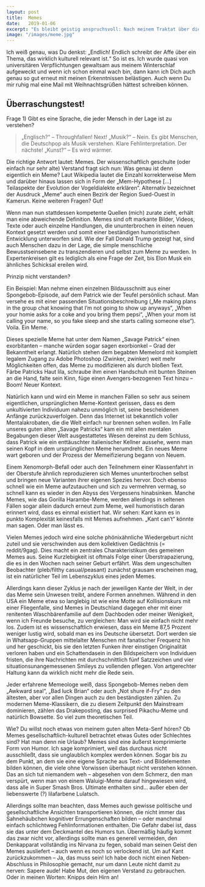 ```yaml
---
layout: post
title:  Memes
date:   2019-01-06
excerpt: "Es bleibt geistig anspruchsvoll: Nach meinem Traktat über die menschliche Existenz an sich widme ich mich in diesem Essay der größten kulturellen Macht des einundzwanzigsten Jahrhunderts und wahrscheinlich dem einzigen Zeugnis, das von der Menschheit übrig bleiben wird, nachdem sie durch intelligente Staubsaugerroboter ausgelöscht wurde: Memes."
image: "/images/meme.jpg"
---
```


Ich weiß genau, was Du denkst: „Endlich! Endlich schreibt der Affe über ein Thema, das wirklich kulturell relevant ist.“ So ist es. Ich wurde quasi von universitären Verpflichtungen gewaltsam aus meinem Winterschlaf aufgeweckt und wenn ich schon einmal wach bin, dann kann ich Dich auch genau so gut erneut mit meinen Erkenntnissen belästigen. Auch wenn Du mir ruhig mal eine Mail mit Weihnachtsgrüßen hättest schreiben können.

## Überraschungstest!

Frage 1) Gibt es eine Sprache, die jeder Mensch in der Lage ist zu verstehen?

>„Englisch?“ – Throughfallen! Next!
>„Musik?“ – Nein. Es gibt Menschen, die Deutschpop als Musik verstehen. Klare Fehlinterpretation. Der nächste!
>„Kunst?“ – Es wird wärmer.

Die richtige Antwort lautet: Memes. Der wissenschaftlich geschulte (oder einfach nur sehr alte) Verstand fragt sich nun: Was genau ist denn eigentlich ein Meme? Laut Wikipedia lautet die Einzahl korrekterweise Mem und darüber hinaus lassen sich in Form der „Mem-Hypothese […] Teilaspekte der Evolution der Vogeldialekte erklären“. Alternativ bezeichnet der Ausdruck „Meme“ auch einen Bezirk der Region Sued-Ouest in Kamerun. Keine weiteren Fragen? Gut!

Wenn man nun stattdessen kompetente Quellen (mich) zurate zieht, erhält man eine abweichende Definition. Memes sind oft markante Bilder, Videos, Texte oder auch einzelne Handlungen, die ununterbrochen in einen neuen Kontext gesetzt werden und somit einer beständigen humoristischen Entwicklung unterworfen sind. Wie der Fall Donald Trump gezeigt hat, sind auch Menschen dazu in der Lage, die simple menschliche Bewusstseinsebene zu transzendieren und selbst zum Meme zu werden. In Expertenkreisen gilt es lediglich als eine Frage der Zeit, bis Elon Musk ein ähnliches Schicksal ereilen wird.

Prinzip nicht verstanden?

Ein Beispiel: Man nehme einen einzelnen Bildausschnitt aus einer Spongebob-Episode, auf dem Patrick wie der Teufel persönlich schaut. Man versehe es mit einer passenden Situationsbeschreibung („Me making plans in the group chat knowing that I’m not going to show up anyways“, „When your homie asks for a coke and you bring them pepsi“, „When your mom ist calling your name, so you fake sleep and she starts calling someone else“).
Voila. Ein Meme.

Dieses spezielle Meme hat unter dem Namen „Savage Patrick“ einen exorbitanten – manche würden sogar sagen exorbionkel – Grad der Bekanntheit erlangt. Natürlich stehen dem begabten Memelord mit komplett legalem Zugang zu Adobe Photoshop (Zwinker, zwinker) weit mehr Möglichkeiten offen, das Meme zu modifizieren als durch bloßen Text. Färbe Patricks Haut lila, schraube ihm einen Handschuh mit bunten Steinen an die Hand, falte sein Kinn, füge einen Avengers-bezogenen Text hinzu – Boom! Neuer Kontext.

Natürlich kann und wird ein Meme in manchen Fällen so sehr aus seinem eigentlichen, ursprünglichen Meme-Kontext gerissen, dass es dem unkultivierten Individuum nahezu unmöglich ist, seine bescheidenen Anfänge zurückzuverfolgen. Denn das Internet ist bekanntlich voller Mentalakrobaten, die die Welt einfach nur brennen sehen wollen. Im Falle unseres guten alten „Savage Patricks“ kam ein mit allen mentalen Begabungen dieser Welt ausgestattetes Wesen dereinst zu dem Schluss, dass Patrick wie ein enttäuschter italienischer Kellner aussehe, wenn man seinen Kopf in dem ursprünglichen Meme herumdreht. Ein neues Meme wart geboren und der Prozess der Memeifizierung begann von Neuem.

Einem Xenomorph-Befall oder auch den Teilnehmern einer Klassenfahrt in der Oberstufe ähnlich reproduzieren sich Memes ununterbrochen selbst und bringen neue Varianten ihrer eigenen Spezies hervor. Doch ebenso schnell wie ein Meme aufzutauchen und sich zu vermehren vermag, so schnell kann es wieder in den Abyss des Vergessens hinabsinken. Manche Memes, wie das Gorilla Harambe-Meme, werden allerdings in seltenen Fällen sogar allein dadurch erneut zum Meme, weil humoristisch daran erinnert wird, dass es einmal existiert hat. Wir sehen: Kant kann es in punkto Komplexität keinesfalls mit Memes aufnehmen. „Kant can’t“ könnte man sagen. Oder man lässt es.

Vielen Memes jedoch wird eine solche phönixähnliche Wiedergeburt nicht zuteil und sie verschwinden aus dem kollektiven Gedächtnis (= reddit/9gag). Dies macht ein zentrales Charakteristikum des gemeinen Memes aus. Seine Kurzlebigkeit ist oftmals Folge einer Überstrapazierung, die es in den Wochen nach seiner Geburt erfährt. Was dem ungeschulten Beobachter (pleb/filthy casual/peasant) zunächst grausam erscheinen mag, ist ein natürlicher Teil im Lebenszyklus eines jeden Memes.

Allerdings kann dieser Zyklus je nach der jeweiligen Kante der Welt, in der das Meme sein Unwesen treibt, andere Formen annehmen. Während in den USA ein Meme etwa so langlebig ist wie eine Motte auf Kollisionskurs mit einer Fliegenfalle, sind Memes in Deutschland dagegen eher mit einer renitenten Waschbärenfamilie auf dem Dachboden oder meiner Wenigkeit, wenn ich Freunde besuche, zu vergleichen: Man wird sie einfach nicht mehr los. Zudem ist es wissenschaftlich erwiesen, dass ein Meme 87,5 Prozent weniger lustig wird, sobald man es ins Deutsche übersetzt. Dort werden sie in Whatsapp-Gruppen mittelalter Menschen mit fanatischer Frequenz hin und her geschickt, bis sie den letzten Funken ihrer einstigen Originalität verloren haben und ein Schattendasein in den Bildspeichern von Individuen fristen, die ihre Nachrichten mit durchschnittlich fünf Satzzeichen und vier situationsunangemessenen Smileys zu vollenden pflegen. Von artgerechter Haltung kann da wirklich nicht mehr die Rede sein.

Jeder erfahrene Memeologe weiß, dass Spongebob-Memes neben dem „Awkward seal“, „Bad luck Brian“ oder auch „Not shure if-Fry“ zu den ältesten, aber vor allen Dingen auch zu den beständigsten zählen. Zu modernen Meme-Klassikern, die zu diesem Zeitpunkt den Mainstream dominieren, zählen das Drakeposting, das surprised Pikachu-Meme und natürlich Bowsette.
So viel zum theoretischen Teil.

Wie? Du willst noch etwas von meinem guten alten Meta-Senf hören? Ob Memes gesellschaftlich-kulturell betrachtet etwas Gutes oder Schlechtes sind? Hat man denn nie Urlaub?
Memes sind eine äußerst komprimierte Form von Humor. Ich sage komprimiert, weil das durchaus nicht ausschließt, dass sie unglaublich komplex werden können. Sogar bis zu dem Punkt, an dem sie eine eigene Sprache aus Text- und Bildelementen bilden können, die viele ohne Vorwissen überhaupt nicht verstehen können. Das an sich tut niemandem weh – abgesehen von dem Schmerz, den man verspürt, wenn man von einem Waluigi-Meme darauf hingewiesen wird, dass alle in Super Smash Bros. Ultimate enthalten sind… außer eben der liebenswerte (?) lilafarbene Lulatsch.

Allerdings sollte man beachten, dass Memes auch gewisse politische und gesellschaftliche Ansichten transportieren können, die nicht immer das Sahnehäubchen kognitiver Errungenschaften bilden – oder manchmal einfach schlichtweg Fehlinformationen enthalten. Die Gefahr dabei ist, dass sie das unter dem Deckmantel des Humors tun. Übermäßig häufig kommt das zwar nicht vor, allerdings sollte man es generell vermeiden, den Denkapparat vollständig ins Nirvana zu fegen, sobald man seinen Geist den Memes ausliefert – auch wenn es noch so verlockend ist. Um auf Kant zurückzukommen – Ja, das muss sein! Ich habe doch nicht einen Neben-Abschluss in Philosophie gemacht, nur um dann Leute nicht damit zu nerven: Sapere aude! Habe Mut, den eigenen Verstand zu gebrauchen. Oder in meinen Worten: Knipps dein Hirn an!
